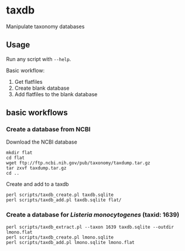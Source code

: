 # taxdb
Manipulate taxonomy databases

## Usage

Run any script with `--help`.

Basic workflow:

1. Get flatfiles
2. Create blank database
3. Add flatfiles to the blank database

## basic workflows

### Create a database from NCBI

Download the NCBI database

    mkdir flat
    cd flat
    wget ftp://ftp.ncbi.nih.gov/pub/taxonomy/taxdump.tar.gz
    tar zxvf taxdump.tar.gz
    cd ..

Create and add to a taxdb

    perl scripts/taxdb_create.pl taxdb.sqlite
    perl scripts/taxdb_add.pl taxdb.sqlite flat/

### Create a database for _Listeria monocytogenes_ (taxid: 1639)

    perl scripts/taxdb_extract.pl --taxon 1639 taxdb.sqlite --outdir lmono.flat
    perl scripts/taxdb_create.pl lmono.sqlite
    perl scripts/taxdb_add.pl lmono.sqlite lmono.flat

